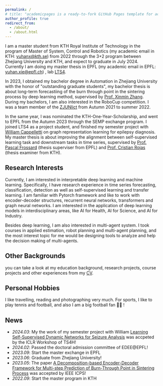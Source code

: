 ```yaml
---
permalink: /
# title: "academicpages is a ready-to-fork GitHub Pages template for academic personal websites"
author_profile: true
redirect_from: 
  - /about/
  - /about.html
---
```


I am a master student from KTH Royal Institute of Technology in the program of Master of System, Control and Robotics (my academic email in KTH: <a href="mailto:yuhanx@kth.se">yuhanx@kth.se</a>) from 2022 through the 3+2 program between Zhejiang University and KTH, and expect to graduate in July 2024. Currently I am doing my master thesis in EPFL (my academic email in EPFL: <a href="mailto:yuhan.xie@epfl.ch">yuhan.xie@epfl.ch</a>) , lab [LTS4](https://www.epfl.ch/labs/lts4/).

In 2023, I obtained my bachelor degree in Automation in Zhejiang University with the honor of "outstanding graduate students", my bachelor thesis is about long-term forecastiing of the burn through point in the sintering process by deep learning method, supervised by [Prof. Xinmin Zhang](https://scholar.google.com/citations?hl=zh-CN&user=1M8fnscAAAAJ&view_op=list_works&sortby=pubdate). During my bachelors, I am also interested in the RoboCup competition. I was a team member of the [ZJUNlict](https://github.com/ZJUNlict) from Autumn 2021 to summer 2022.

In the same year, I was nominated the KTH-One-Year-Scholarship, and went to EPFL from the Autumn 2023 through the SEMP exchange program. I joined LTS4 as a project student, and finished my semester project with [William Cappelletti](https://williamcappelletti.github.io/) on graph representation learning for epilepsy diagnosis. My master thesis is about improving the alignment between self-supervised learning task and downstream tasks in time series, supervised by [Prof. Pascal Frossard](https://www.epfl.ch/labs/lts4/people/people-current/frossard/) (thesis superviser from EPFL) and [Prof. Cristian Rojas](https://www.kth.se/profile/crro) (thesis examiner from KTH). 


Research Interests
-----
Currently, I am interested in interpretable deep learning and machine learning. Specifically, I have research experience in time series forecasting, classification, detection as well as self-supervised learning and transfer learning. I am familiar with Pytorch framework and like to work with encoder-decoder structures, recurrent neural networks, transformers and graph neural networks. I am interested in the application of deep learning models in interdisciplinary areas, like AI for Health, AI for Science, and AI for Industry.

Besides deep learning, I am also interested in multi-agent system. I took courses in applied estimation, robot planning and multi-agent planning, and the most interest topic for me would be designing tools to analyze and help the decision making of multi-agents.

Other Backgrounds
-----
you can take a look at my education background, research projects, course projects and other experiences from my [CV](https://github.com/XYHZJU/XYHZJU.github.io/files/Resume_New.pdf).

Personal Hobbies
-----
I like travelling, reading and photographing very much. For sports, I like to play tennis and football, and also I am a big football fan :large_blue_circle::red_circle: !

News
-----
- *2024.03*: My the work of my semester project with William [Learning Self-Supervised Dynamic Networks for Seizure Analysis](https://openreview.net/forum?id=S523wIxRTe) was accpeted by the ICLR Workshop of TS4H!
- *2024.02*: Passed the doctoral admission committee of EDEE@EPFL!
- *2023.09*: Start the master exchange in EPFL
- *2023.06*: Graduate from Zhejiang University!
- *2023.05*: The paper [A Decomposition-based Encoder-Decoder Framework for Multi-step Prediction of Burn-Through Point in Sintering Process](https://ieeexplore.ieee.org/document/10128029) was accepted by IEEE ICPS!
- *2022.09*: Start the master program in KTH
